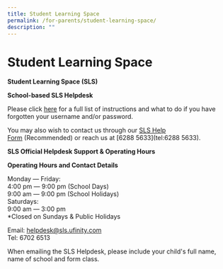 ```yaml
---
title: Student Learning Space
permalink: /for-parents/student-learning-space/
description: ""
---
```

# **Student Learning Space**

**Student Learning Space (SLS)**  

**School-based SLS Helpdesk**

Please click [here](/files/Technical%20Matters/How%20to%20reset%20SLS%20password.pdf) for a full list of instructions and what to do if you have forgotten your username and/or password.   

You may also wish to contact us through our [SLS Help Form](https://docs.google.com/forms/d/e/1FAIpQLScRLUPDccsYpVaYT6mTwRlGysGkvvEnPW36ajslbFE5gb2XQw/viewform) (Recommended) or reach us at [6288 5633](tel:6288 5633).


**SLS Official Helpdesk Support & Operating Hours**

**Operating Hours and Contact Details**

Monday ― Friday:  
4:00 pm ― 9:00 pm (School Days)  
9:00 am ― 9:00 pm (School Holidays)  
Saturdays:  
9:00 am ― 3:00 pm  
\*Closed on Sundays & Public Holidays  

Email: [helpdesk@sls.ufinity.com](mailto:helpdesk@sls.ufinity.com)  
Tel: 6702 6513

When emailing the SLS Helpdesk, please include your child's full name, name of school and form class.